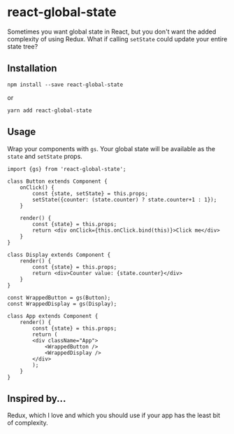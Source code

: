 # react-global-state

Sometimes you want global state in React, but you don't want the added complexity of using Redux. What if calling `setState` could update your entire state tree?

## Installation

`npm install --save react-global-state`

or

`yarn add react-global-state`

## Usage

Wrap your components with `gs`. Your global state will be available as the `state` and `setState` props.

	import {gs} from 'react-global-state';
	
	class Button extends Component {
        onClick() {
            const {state, setState} = this.props;
            setState({counter: (state.counter) ? state.counter+1 : 1});
        }
    
        render() {
            const {state} = this.props;
            return <div onClick={this.onClick.bind(this)}>Click me</div>
        }
    }
    
    class Display extends Component {
        render() {
            const {state} = this.props;
            return <div>Counter value: {state.counter}</div>
        }
    }
    
    const WrappedButton = gs(Button);
    const WrappedDisplay = gs(Display);
    
    class App extends Component {
        render() {
            const {state} = this.props;
            return (
            <div className="App">
                <WrappedButton />
                <WrappedDisplay />
            </div>
            );
        }
    }

## Inspired by...

Redux, which I love and which you should use if your app has the least bit of complexity.





